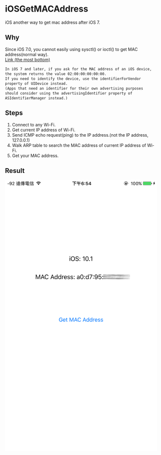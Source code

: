 # iOSGetMACAddress
iOS another way to get mac address after iOS 7.

## Why
Since iOS 7.0, you cannot easily using sysctl() or ioctl() to get MAC address(normal way).
<br />
[Link (the most bottom)](https://developer.apple.com/library/content/releasenotes/General/WhatsNewIniOS/Articles/iOS7.html)

```
In iOS 7 and later, if you ask for the MAC address of an iOS device, the system returns the value 02:00:00:00:00:00.
If you need to identify the device, use the identifierForVendor property of UIDevice instead.
(Apps that need an identifier for their own advertising purposes should consider using the advertisingIdentifier property of ASIdentifierManager instead.)
```

## Steps
1. Connect to any Wi-Fi.
2. Get current IP address of Wi-Fi.
3. Send ICMP echo request(ping) to the IP address.(not the IP address, 127.0.0.1)
4. Walk ARP table to search the MAC address of current IP address of Wi-Fi.
5. Get your MAC address.

## Result
<img src="example.PNG">
